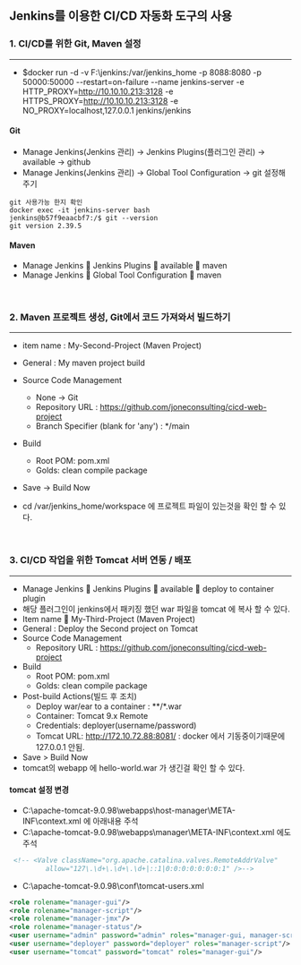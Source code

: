 ## Jenkins를 이용한 CI/CD 자동화 도구의 사용

### 1. CI/CD를 위한 Git, Maven 설정
___
- $docker run -d -v F:\jenkins:/var/jenkins_home -p 8088:8080 -p 50000:50000 --restart=on-failure --name jenkins-server -e HTTP_PROXY=http://10.10.10.213:3128 -e HTTPS_PROXY=http://10.10.10.213:3128 -e NO_PROXY=localhost,127.0.0.1 jenkins/jenkins
#### Git
- Manage Jenkins(Jenkins 관리) -> Jenkins Plugins(플러그인 관리) -> available -> github
- Manage Jenkins(Jenkins 관리) -> Global Tool Configuration -> git 설정해 주기
```text
git 사용가능 한지 확인
docker exec -it jenkins-server bash
jenkins@b57f9eaacbf7:/$ git --version
git version 2.39.5
```

#### Maven
- Manage Jenkins  Jenkins Plugins  available  maven
- Manage Jenkins  Global Tool Configuration  maven

<br>

### 2. Maven 프로젝트 생성, Git에서 코드 가져와서 빌드하기
___
- item name : My-Second-Project (Maven Project)
- General : My maven project build
- Source Code Management 
  - None -> Git 
  - Repository URL : https://github.com/joneconsulting/cicd-web-project
  - Branch Specifier (blank for 'any') : */main
- Build
  - Root POM: pom.xml
  - Golds: clean compile package
- Save -> Build Now

- cd /var/jenkins_home/workspace 에 프로젝트 파일이 있는것을 확인 할 수 있다.

<br>

### 3. CI/CD 작업을 위한 Tomcat 서버 연동 / 배포
___
- Manage Jenkins  Jenkins Plugins  available  deploy to container plugin
- 해당 플러그인이 jenkins에서 패키징 했던 war 파일을 tomcat 에 복사 할 수 있다.
- Item name  My-Third-Project (Maven Project)
- General : Deploy the Second project on Tomcat
- Source Code Management
  - Repository URL : https://github.com/joneconsulting/cicd-web-project
- Build
  - Root POM: pom.xml
  - Golds: clean compile package
- Post-build Actions(빌드 후 조치)
  - Deploy war/ear to a container : **/*.war
  - Container: Tomcat 9.x Remote
  - Credentials: deployer(username/password)
  - Tomcat URL: http://172.10.72.88:8081/ : docker 에서 기동중이기때문에 127.0.0.1 안됨. 
- Save > Build Now
- tomcat의 webapp 에 hello-world.war 가 생긴걸 확인 할 수 있다.

#### tomcat 설정 변경
- C:\apache-tomcat-9.0.98\webapps\host-manager\META-INF\context.xml 에 아래내용 주석
- C:\apache-tomcat-9.0.98\webapps\manager\META-INF\context.xml 에도 주석
```xml
 <!-- <Valve className="org.apache.catalina.valves.RemoteAddrValve"
         allow="127\.\d+\.\d+\.\d+|::1|0:0:0:0:0:0:0:1" />--> 
```
- C:\apache-tomcat-9.0.98\conf\tomcat-users.xml
```xml
<role rolename="manager-gui"/>
<role rolename="manager-script"/>
<role rolename="manager-jmx"/>
<role rolename="manager-status"/>
<user username="admin" password="admin" roles="manager-gui, manager-script, manager-jmx, manager-status"/>
<user username="deployer" password="deployer" roles="manager-script"/>
<user username="tomcat" password="tomcat" roles="manager-gui"/>
```
